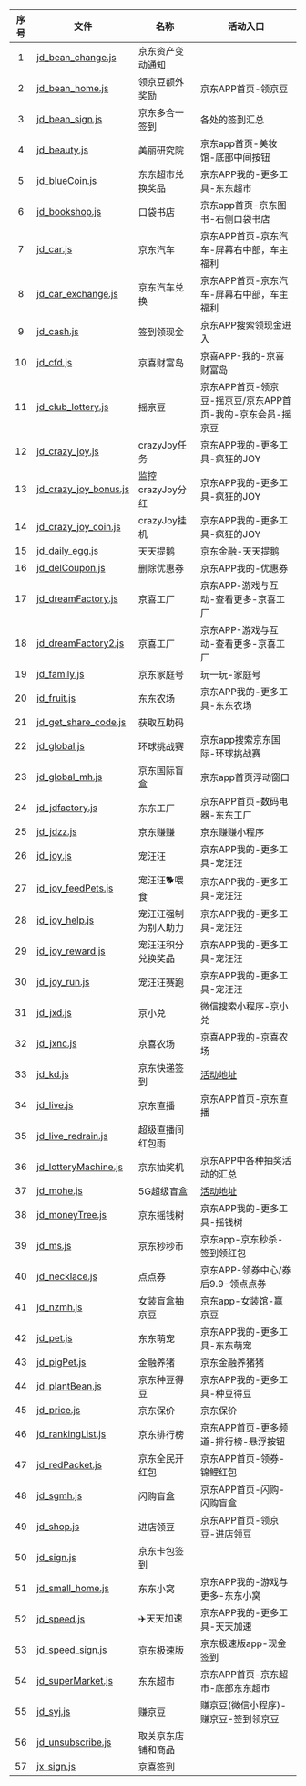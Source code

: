 | 序号 | 文件                                               | 名称                 | 活动入口                                                   |
| :--: | -------------------------------------------------- | -------------------- | ---------------------------------------------------------- |
|  1  | [jd_bean_change.js](../src/jd_bean_change.js)         | 京东资产变动通知     |                                                            |
|  2  | [jd_bean_home.js](../src/jd_bean_home.js)             | 领京豆额外奖励       | 京东APP首页-领京豆                                         |
|  3  | [jd_bean_sign.js](../src/jd_bean_sign.js)             | 京东多合一签到       | 各处的签到汇总                                             |
|  4  | [jd_beauty.js](../src/jd_beauty.js)                   | 美丽研究院           | 京东app首页-美妆馆-底部中间按钮                            |
|  5  | [jd_blueCoin.js](../src/jd_blueCoin.js)               | 东东超市兑换奖品     | 京东APP我的-更多工具-东东超市                              |
|  6  | [jd_bookshop.js](../src/jd_bookshop.js)               | 口袋书店             | 京东app首页-京东图书-右侧口袋书店                          |
|  7  | [jd_car.js](../src/jd_car.js)                         | 京东汽车             | 京东APP首页-京东汽车-屏幕右中部，车主福利                  |
|  8  | [jd_car_exchange.js](../src/jd_car_exchange.js)       | 京东汽车兑换         | 京东APP首页-京东汽车-屏幕右中部，车主福利                  |
|  9  | [jd_cash.js](../src/jd_cash.js)                       | 签到领现金           | 京东APP搜索领现金进入                                      |
|  10  | [jd_cfd.js](../src/jd_cfd.js)                         | 京喜财富岛           | 京喜APP-我的-京喜财富岛                                    |
|  11  | [jd_club_lottery.js](../src/jd_club_lottery.js)       | 摇京豆               | 京东APP首页-领京豆-摇京豆/京东APP首页-我的-京东会员-摇京豆 |
|  12  | [jd_crazy_joy.js](../src/jd_crazy_joy.js)             | crazyJoy任务         | 京东APP我的-更多工具-疯狂的JOY                             |
|  13  | [jd_crazy_joy_bonus.js](../src/jd_crazy_joy_bonus.js) | 监控crazyJoy分红     | 京东APP我的-更多工具-疯狂的JOY                             |
|  14  | [jd_crazy_joy_coin.js](../src/jd_crazy_joy_coin.js)   | crazyJoy挂机         | 京东APP我的-更多工具-疯狂的JOY                             |
|  15  | [jd_daily_egg.js](../src/jd_daily_egg.js)             | 天天提鹅             | 京东金融-天天提鹅                                          |
|  16  | [jd_delCoupon.js](../src/jd_delCoupon.js)             | 删除优惠券           | 京东APP我的-优惠券                                         |
|  17  | [jd_dreamFactory.js](../src/jd_dreamFactory.js)       | 京喜工厂             | 京东APP-游戏与互动-查看更多-京喜工厂                       |
|  18  | [jd_dreamFactory2.js](../src/jd_dreamFactory2.js)     | 京喜工厂             | 京东APP-游戏与互动-查看更多-京喜工厂                       |
|  19  | [jd_family.js](../src/jd_family.js)                   | 京东家庭号           | 玩一玩-家庭号                                              |
|  20  | [jd_fruit.js](../src/jd_fruit.js)                     | 东东农场             | 京东APP我的-更多工具-东东农场                              |
|  21  | [jd_get_share_code.js](../src/jd_get_share_code.js)   | 获取互助码           |                                                            |
|  22  | [jd_global.js](../src/jd_global.js)                   | 环球挑战赛           | 京东app搜索京东国际-环球挑战赛                             |
|  23  | [jd_global_mh.js](../src/jd_global_mh.js)             | 京东国际盲盒         | 京东app首页浮动窗口                                        |
|  24  | [jd_jdfactory.js](../src/jd_jdfactory.js)             | 东东工厂             | 京东APP首页-数码电器-东东工厂                              |
|  25  | [jd_jdzz.js](../src/jd_jdzz.js)                       | 京东赚赚             | 京东赚赚小程序                                             |
|  26  | [jd_joy.js](../src/jd_joy.js)                         | 宠汪汪               | 京东APP我的-更多工具-宠汪汪                                |
|  27  | [jd_joy_feedPets.js](../src/jd_joy_feedPets.js)       | 宠汪汪🐕喂食         | 京东APP我的-更多工具-宠汪汪                                |
|  28  | [jd_joy_help.js](../src/jd_joy_help.js)               | 宠汪汪强制为别人助力 | 京东APP我的-更多工具-宠汪汪                                |
|  29  | [jd_joy_reward.js](../src/jd_joy_reward.js)           | 宠汪汪积分兑换奖品   | 京东APP我的-更多工具-宠汪汪                                |
|  30  | [jd_joy_run.js](../src/jd_joy_run.js)                 | 宠汪汪赛跑           | 京东APP我的-更多工具-宠汪汪                                |
|  31  | [jd_jxd.js](../src/jd_jxd.js)                         | 京小兑               | 微信搜索小程序-京小兑                                      |
|  32  | [jd_jxnc.js](../src/jd_jxnc.js)                       | 京喜农场             | 京喜APP我的-京喜农场                                       |
|  33  | [jd_kd.js](../src/jd_kd.js)                           | 京东快递签到         | [活动地址](https://jingcai-h5.jd.com/#/)                      |
|  34  | [jd_live.js](../src/jd_live.js)                       | 京东直播             | 京东APP首页-京东直播                                       |
|  35  | [jd_live_redrain.js](../src/jd_live_redrain.js)       | 超级直播间红包雨     |                                                            |
|  36  | [jd_lotteryMachine.js](../src/jd_lotteryMachine.js)   | 京东抽奖机           | 京东APP中各种抽奖活动的汇总                                |
|  37  | [jd_mohe.js](../src/jd_mohe.js)                       | 5G超级盲盒           | [活动地址](https://isp5g.m.jd.com)                            |
|  38  | [jd_moneyTree.js](../src/jd_moneyTree.js)             | 京东摇钱树           | 京东APP我的-更多工具-摇钱树                                |
|  39  | [jd_ms.js](../src/jd_ms.js)                           | 京东秒秒币           | 京东app-京东秒杀-签到领红包                                |
|  40  | [jd_necklace.js](../src/jd_necklace.js)               | 点点券               | 京东APP-领券中心/券后9.9-领点点券                          |
|  41  | [jd_nzmh.js](../src/jd_nzmh.js)                       | 女装盲盒抽京豆       | 京东app-女装馆-赢京豆                                      |
|  42  | [jd_pet.js](../src/jd_pet.js)                         | 东东萌宠             | 京东APP我的-更多工具-东东萌宠                              |
|  43  | [jd_pigPet.js](../src/jd_pigPet.js)                   | 金融养猪             | 京东金融养猪猪                                             |
|  44  | [jd_plantBean.js](../src/jd_plantBean.js)             | 京东种豆得豆         | 京东APP我的-更多工具-种豆得豆                              |
|  45  | [jd_price.js](../src/jd_price.js)                     | 京东保价             | 京东保价                                                   |
|  46  | [jd_rankingList.js](../src/jd_rankingList.js)         | 京东排行榜           | 京东APP首页-更多频道-排行榜-悬浮按钮                       |
|  47  | [jd_redPacket.js](../src/jd_redPacket.js)             | 京东全民开红包       | 京东APP首页-领券-锦鲤红包                                  |
|  48  | [jd_sgmh.js](../src/jd_sgmh.js)                       | 闪购盲盒             | 京东APP首页-闪购-闪购盲盒                                  |
|  49  | [jd_shop.js](../src/jd_shop.js)                       | 进店领豆             | 京东APP首页-领京豆-进店领豆                                |
|  50  | [jd_sign.js](../src/jd_sign.js)                       | 京东卡包签到         |                                                            |
|  51  | [jd_small_home.js](../src/jd_small_home.js)           | 东东小窝             | 京东APP我的-游戏与更多-东东小窝                            |
|  52  | [jd_speed.js](../src/jd_speed.js)                     | ✈️天天加速         | 京东APP我的-更多工具-天天加速                              |
|  53  | [jd_speed_sign.js](../src/jd_speed_sign.js)           | 京东极速版           | 京东极速版app-现金签到                                     |
|  54  | [jd_superMarket.js](../src/jd_superMarket.js)         | 东东超市             | 京东APP首页-京东超市-底部东东超市                          |
|  55  | [jd_syj.js](../src/jd_syj.js)                         | 赚京豆               | 赚京豆(微信小程序)-赚京豆-签到领京豆                       |
|  56  | [jd_unsubscribe.js](../src/jd_unsubscribe.js)         | 取关京东店铺和商品   |                                                            |
|  57  | [jx_sign.js](../src/jx_sign.js)                       | 京喜签到             |                                                            |
